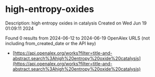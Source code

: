 # high-entropy-oxides
Description: high entropy oxides in catalysis
Created on Wed Jun 19 01:09:11 2024

Found 0 results from 2024-06-12 to 2024-06-19
OpenAlex URLS (not including from_created_date or the API key)
- [https://api.openalex.org/works?filter=title-and-abstract.search%3Ahigh%20entropy%20oxide%20catalysis](https://api.openalex.org/works?filter=title-and-abstract.search%3Ahigh%20entropy%20oxide%20catalysis)

